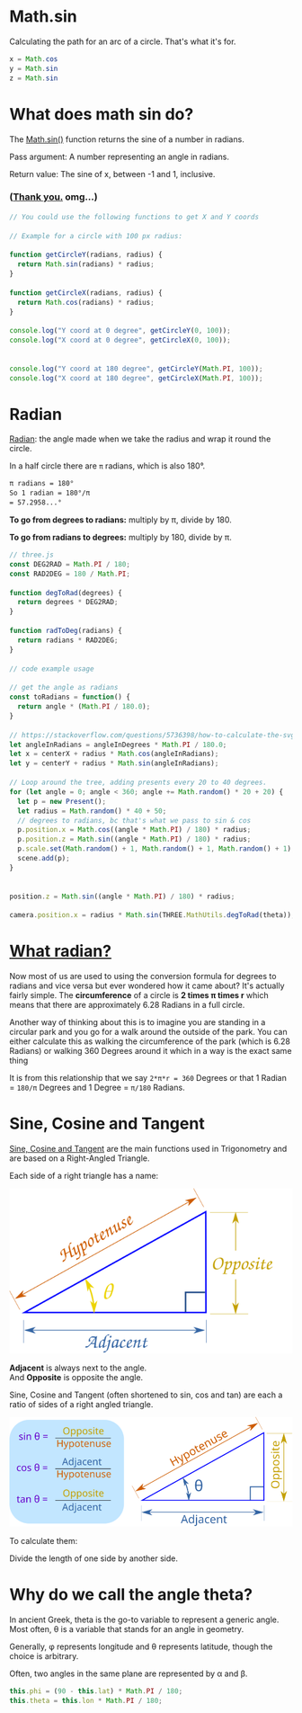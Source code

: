 # Math.sin

Calculating the path for an arc of a circle.  That's what it's for.

```js
x = Math.cos
y = Math.sin
z = Math.sin
```

# What does math sin do?

The [Math.sin()](https://developer.mozilla.org/en-US/docs/Web/JavaScript/Reference/Global_Objects/Math/sin) function returns the sine of a number in radians.

Pass argument: A number representing an angle in radians.

Return value: The sine of x, between -1 and 1, inclusive.

### ([Thank you.](https://stackoverflow.com/questions/72270247/react-calculate-dots-position-in-a-circle) omg...)

```js
// You could use the following functions to get X and Y coords

// Example for a circle with 100 px radius:

function getCircleY(radians, radius) {
  return Math.sin(radians) * radius;
}

function getCircleX(radians, radius) {
  return Math.cos(radians) * radius;
}

console.log("Y coord at 0 degree", getCircleY(0, 100));
console.log("X coord at 0 degree", getCircleX(0, 100));


console.log("Y coord at 180 degree", getCircleY(Math.PI, 100));
console.log("X coord at 180 degree", getCircleX(Math.PI, 100));
```

# Radian
[Radian](https://www.mathsisfun.com/geometry/radians.html): the angle made when we take the radius and wrap it round the circle.

In a half circle there are `π` radians, which is also 180°.

```txt
π radians = 180°
So 1 radian = 180°/π
= 57.2958...°
```

**To go from degrees to radians:** multiply by π, divide by 180.

**To go from radians to degrees:** multiply by 180, divide by π.

```js
// three.js
const DEG2RAD = Math.PI / 180;
const RAD2DEG = 180 / Math.PI;

function degToRad(degrees) {
  return degrees * DEG2RAD;
}

function radToDeg(radians) {
  return radians * RAD2DEG;
}

// code example usage

// get the angle as radians
const toRadians = function() {
  return angle * (Math.PI / 180.0);
}

// https://stackoverflow.com/questions/5736398/how-to-calculate-the-svg-path-for-an-arc-of-a-circle
let angleInRadians = angleInDegrees * Math.PI / 180.0;
let x = centerX + radius * Math.cos(angleInRadians);
let y = centerY + radius * Math.sin(angleInRadians);

// Loop around the tree, adding presents every 20 to 40 degrees.
for (let angle = 0; angle < 360; angle += Math.random() * 20 + 20) {
  let p = new Present();
  let radius = Math.random() * 40 + 50;
  // degrees to radians, bc that's what we pass to sin & cos
  p.position.x = Math.cos((angle * Math.PI) / 180) * radius;
  p.position.z = Math.sin((angle * Math.PI) / 180) * radius;
  p.scale.set(Math.random() + 1, Math.random() + 1, Math.random() + 1);
  scene.add(p);
}


position.z = Math.sin((angle * Math.PI) / 180) * radius;

camera.position.x = radius * Math.sin(THREE.MathUtils.degToRad(theta));

```

# [What radian?](https://www.essai.in/blog/2019/2/25/what-exactly-is-a-radian)

Now most of us are used to using the conversion formula for degrees to radians and vice versa but ever wondered how it came about? It's actually fairly simple. The **circumference** of a circle is **2 times π times r** which means that there are approximately 6.28 Radians in a full circle. 

Another way of thinking about this is to imagine you are standing in a circular park and you go for a walk around the outside of the park. You can either calculate this as walking the circumference of the park (which is 6.28 Radians) or walking  360 Degrees around it which in a way is the exact same thing

It is from this relationship that we say `2*π*r = 360` Degrees or that 1 Radian = `180/π` Degrees and 1 Degree = `π/180` Radians.

# Sine, Cosine and Tangent

[Sine, Cosine and Tangent](https://www.mathsisfun.com/sine-cosine-tangent.html) are the main functions used in Trigonometry and are based on a Right-Angled Triangle.

Each side of a right triangle has a name:

![adjacent opposite hypotenuse](./img/adjacent-opposite-hypotenuse.svg)

**Adjacent** is always next to the angle.<br>And **Opposite** is opposite the angle.

Sine, Cosine and Tangent (often shortened to sin, cos and tan) are each a ratio of sides of a right angled triangle.

![sin cos tan](./img/sin-cos-tan.svg)

To calculate them:

Divide the length of one side by another side.

# Why do we call the angle theta?

In ancient Greek, theta is the go-to variable to represent a generic angle. Most often, θ is a variable that stands for an angle in geometry.

Generally, φ represents longitude and θ represents latitude, though the choice is arbitrary.

Often, two angles in the same plane are represented by α and β.

```js
this.phi = (90 - this.lat) * Math.PI / 180;
this.theta = this.lon * Math.PI / 180;
```
